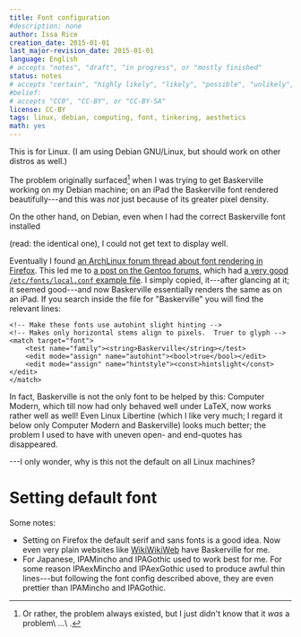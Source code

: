 ```yaml
---
title: Font configuration
#description: none
author: Issa Rice
creation_date: 2015-01-01
last_major-revision_date: 2015-01-01
language: English
# accepts "notes", "draft", "in progress", or "mostly finished"
status: notes
# accepts "certain", "highly likely", "likely", "possible", "unlikely", "highly unlikely", "remote", "impossible", "log", "emotional", or "fiction"
#belief: 
# accepts "CC0", "CC-BY", or "CC-BY-SA"
license: CC-BY
tags: linux, debian, computing, font, tinkering, aesthetics
math: yes
---
```


This is for Linux.
(I am using Debian GNU/Linux, but should work on other distros as well.)

The problem originally surfaced[^f] when I was trying to get Baskerville working on my Debian machine; on an iPad the Baskerville font rendered beautifully---and this was *not* just because of its greater pixel density.

[^f]: Or rather, the problem always existed, but I just didn't know that it *was* a problem\ ...\ .

On the other hand, on Debian, even when I had the correct Baskerville font installed
<!--
    Perhaps I should talk about all the fake Baskerville fonts out there!
-->(read: the identical one), I could not get text to display well.
Eventually I found [an ArchLinux forum thread about font rendering in Firefox](https://bbs.archlinux.org/viewtopic.php?pid=1260113).
This led me to [a post on the Gentoo forums](http://forums.gentoo.org/viewtopic-p-7273876.html#7273876), which had [a very good `/etc/fonts/local.conf` example file](https://dl.dropboxusercontent.com/u/18371907/local.conf).
I simply copied, it---after glancing at it; it seemed good---and now Baskerville essentially renders the same as on an iPad.
If you search inside the file for "Baskerville" you will find the relevant lines:

```{.xml}
<!-- Make these fonts use autohint slight hinting -->
<!-- Makes only horizontal stems align to pixels.  Truer to glyph -->
<match target="font">
    <test name="family"><string>Baskerville</string></test>
    <edit mode="assign" name="autohint"><bool>true</bool></edit>
    <edit mode="assign" name="hintstyle"><const>hintslight</const></edit>
</match>
```

In fact, Baskerville is not the only font to be helped by this: Computer Modern, which till now had only behaved well under LaTeX, now works rather well as well!
Even Linux Libertine (which I like very much; I regard it below only Computer Modern and Baskerville) looks much better; the problem I used to have with uneven open- and end-quotes has disappeared.

---I only wonder, why is this not the default on all Linux machines?

# Setting default font

Some notes:

- Setting on Firefox the default serif and sans fonts is a good idea.
Now even very plain websites like [WikiWikiWeb](http://c2.com/cgi/wiki?FrontPage) have Baskerville for me.
- For Japanese, IPAMincho and IPAGothic used to work best for me.
For some reason IPAexMincho and IPAexGothic used to produce awful thin lines---but following the font config described above, they are even prettier than IPAMincho and IPAGothic.
